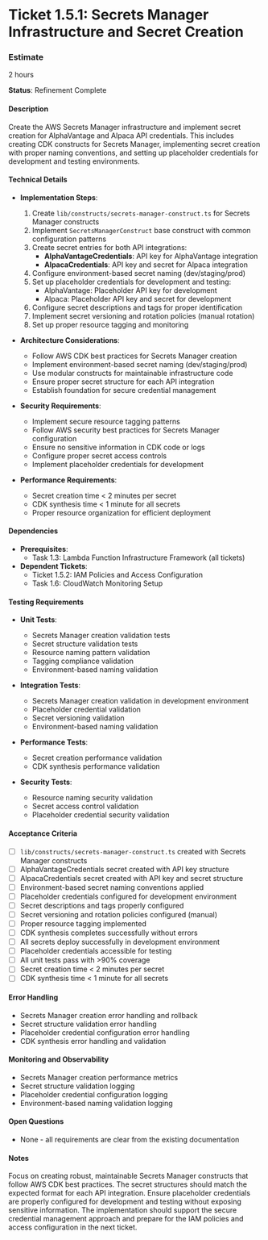 # Ticket 1.5.1: Secrets Manager Infrastructure and Secret Creation

### Estimate
2 hours

**Status**: Refinement Complete

#### Description
Create the AWS Secrets Manager infrastructure and implement secret creation for AlphaVantage and Alpaca API credentials. This includes creating CDK constructs for Secrets Manager, implementing secret creation with proper naming conventions, and setting up placeholder credentials for development and testing environments.

#### Technical Details
- **Implementation Steps**:
  1. Create `lib/constructs/secrets-manager-construct.ts` for Secrets Manager constructs
  2. Implement `SecretsManagerConstruct` base construct with common configuration patterns
  3. Create secret entries for both API integrations:
     - **AlphaVantageCredentials**: API key for AlphaVantage integration
     - **AlpacaCredentials**: API key and secret for Alpaca integration
  4. Configure environment-based secret naming (dev/staging/prod)
  5. Set up placeholder credentials for development and testing:
     - AlphaVantage: Placeholder API key for development
     - Alpaca: Placeholder API key and secret for development
  6. Configure secret descriptions and tags for proper identification
  7. Implement secret versioning and rotation policies (manual rotation)
  8. Set up proper resource tagging and monitoring

- **Architecture Considerations**:
  - Follow AWS CDK best practices for Secrets Manager creation
  - Implement environment-based secret naming (dev/staging/prod)
  - Use modular constructs for maintainable infrastructure code
  - Ensure proper secret structure for each API integration
  - Establish foundation for secure credential management

- **Security Requirements**:
  - Implement secure resource tagging patterns
  - Follow AWS security best practices for Secrets Manager configuration
  - Ensure no sensitive information in CDK code or logs
  - Configure proper secret access controls
  - Implement placeholder credentials for development

- **Performance Requirements**:
  - Secret creation time < 2 minutes per secret
  - CDK synthesis time < 1 minute for all secrets
  - Proper resource organization for efficient deployment

#### Dependencies
- **Prerequisites**:
  - Task 1.3: Lambda Function Infrastructure Framework (all tickets)
- **Dependent Tickets**:
  - Ticket 1.5.2: IAM Policies and Access Configuration
  - Task 1.6: CloudWatch Monitoring Setup

#### Testing Requirements
- **Unit Tests**:
  - Secrets Manager creation validation tests
  - Secret structure validation tests
  - Resource naming pattern validation
  - Tagging compliance validation
  - Environment-based naming validation

- **Integration Tests**:
  - Secrets Manager creation validation in development environment
  - Placeholder credential validation
  - Secret versioning validation
  - Environment-based naming validation

- **Performance Tests**:
  - Secret creation performance validation
  - CDK synthesis performance validation

- **Security Tests**:
  - Resource naming security validation
  - Secret access control validation
  - Placeholder credential security validation

#### Acceptance Criteria
- [ ] `lib/constructs/secrets-manager-construct.ts` created with Secrets Manager constructs
- [ ] AlphaVantageCredentials secret created with API key structure
- [ ] AlpacaCredentials secret created with API key and secret structure
- [ ] Environment-based secret naming conventions applied
- [ ] Placeholder credentials configured for development environment
- [ ] Secret descriptions and tags properly configured
- [ ] Secret versioning and rotation policies configured (manual)
- [ ] Proper resource tagging implemented
- [ ] CDK synthesis completes successfully without errors
- [ ] All secrets deploy successfully in development environment
- [ ] Placeholder credentials accessible for testing
- [ ] All unit tests pass with >90% coverage
- [ ] Secret creation time < 2 minutes per secret
- [ ] CDK synthesis time < 1 minute for all secrets

#### Error Handling
- Secrets Manager creation error handling and rollback
- Secret structure validation error handling
- Placeholder credential configuration error handling
- CDK synthesis error handling and validation

#### Monitoring and Observability
- Secrets Manager creation performance metrics
- Secret structure validation logging
- Placeholder credential configuration logging
- Environment-based naming validation logging

#### Open Questions
- None - all requirements are clear from the existing documentation

#### Notes
Focus on creating robust, maintainable Secrets Manager constructs that follow AWS CDK best practices. The secret structures should match the expected format for each API integration. Ensure placeholder credentials are properly configured for development and testing without exposing sensitive information. The implementation should support the secure credential management approach and prepare for the IAM policies and access configuration in the next ticket. 
